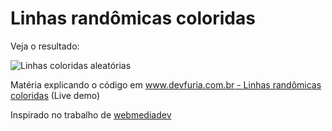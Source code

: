 Linhas randômicas coloridas
===


Veja o resultado:

![](https://raw.githubusercontent.com/flaviomicheletti/canvas/master/linhas-rando-coloridas/resultado.png "Linhas coloridas aleatórias")

Matéria explicando o código em [www.devfuria.com.br - Linhas randômicas coloridas](http://www.devfuria.com.br/js/canvas/canvas-linhas-rando-coloridas/) (Live demo)

Inspirado no trabalho de [webmediadev](http://webmediadev.wordpress.com/2011/10/14/js-exercise-random-lines/)
